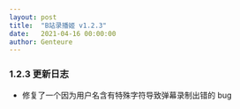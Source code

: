```yaml
---
layout: post
title:  "B站录播姬 v1.2.3"
date:   2021-04-16 00:00:00
author: Genteure
---
```


### 1.2.3 更新日志

- 修复了一个因为用户名含有特殊字符导致弹幕录制出错的 bug
